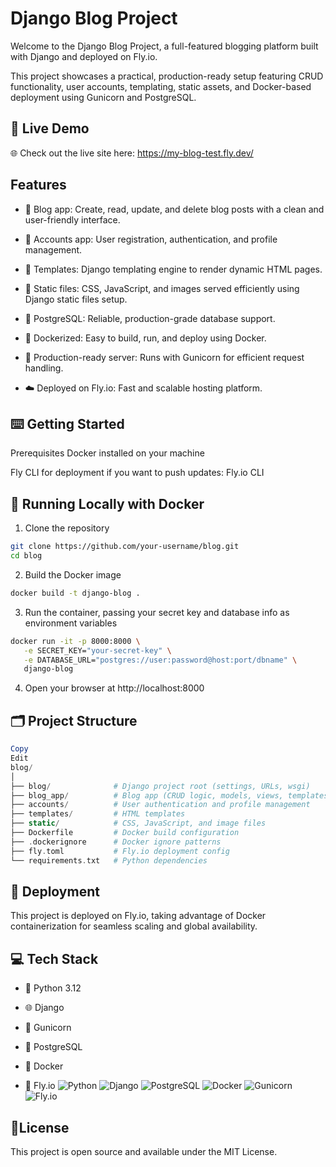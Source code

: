 # Django Blog Project
Welcome to the Django Blog Project, a full-featured blogging platform built with Django and deployed on Fly.io.

This project showcases a practical, production-ready setup featuring CRUD functionality, user accounts, templating, static assets, and Docker-based deployment using Gunicorn and PostgreSQL.

## 🚀 Live Demo
🌐  Check out the live site here: https://my-blog-test.fly.dev/

## Features
- 📝  Blog app: Create, read, update, and delete blog posts with a clean and user-friendly interface.

- 👤 Accounts app: User registration, authentication, and profile management.

- 🧩 Templates: Django templating engine to render dynamic HTML pages.

- 🎨 Static files: CSS, JavaScript, and images served efficiently using Django static files setup.

- 🐘 PostgreSQL: Reliable, production-grade database support.

- 🐳 Dockerized: Easy to build, run, and deploy using Docker.

- 🐍 Production-ready server: Runs with Gunicorn for efficient request handling.

- ☁️ Deployed on Fly.io: Fast and scalable hosting platform.

## ⌨️ Getting Started
Prerequisites
Docker installed on your machine

Fly CLI for deployment if you want to push updates: Fly.io CLI

## 🐋 Running Locally with Docker
1. Clone the repository

```bash
git clone https://github.com/your-username/blog.git
cd blog
```
2. Build the Docker image

```bash
docker build -t django-blog .
```
3. Run the container, passing your secret key and database info as environment variables

```bash
docker run -it -p 8000:8000 \
   -e SECRET_KEY="your-secret-key" \
   -e DATABASE_URL="postgres://user:password@host:port/dbname" \
   django-blog
```
4. Open your browser at http://localhost:8000

## 🗂️ Project Structure
```php
Copy
Edit
blog/
│
├── blog/              # Django project root (settings, URLs, wsgi)
├── blog_app/          # Blog app (CRUD logic, models, views, templates)
├── accounts/          # User authentication and profile management
├── templates/         # HTML templates
├── static/            # CSS, JavaScript, and image files
├── Dockerfile         # Docker build configuration
├── .dockerignore      # Docker ignore patterns
├── fly.toml           # Fly.io deployment config
└── requirements.txt   # Python dependencies
```
## 🚢  Deployment
This project is deployed on Fly.io, taking advantage of Docker containerization for seamless scaling and global availability.

## 💻 Tech Stack
- 🐍 Python 3.12 

- 🌐 Django

- 🦄 Gunicorn

- 🐘 PostgreSQL

- 🐳 Docker

- 🚀 Fly.io
![Python](https://img.shields.io/badge/Python-3.12-blue?logo=python)
![Django](https://img.shields.io/badge/Django-4.x-success?logo=django)
![PostgreSQL](https://img.shields.io/badge/PostgreSQL-15-blue?logo=postgresql)
![Docker](https://img.shields.io/badge/Docker-ready-blue?logo=docker)
![Gunicorn](https://img.shields.io/badge/Gunicorn-enabled-green)
![Fly.io](https://img.shields.io/badge/Deployed-Fly.io-purple?logo=fly.io)

## 📑License
This project is open source and available under the MIT License.
